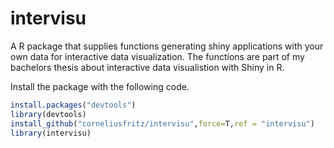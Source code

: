 # intervisu
A R package that supplies functions generating shiny applications with your own data for interactive data visualization.
The functions are part of my bachelors thesis about interactive data visualistion with Shiny in R. 

Install the package with the following code.

```R
install.packages("devtools")
library(devtools)
install_github("corneliusfritz/intervisu",force=T,ref = "intervisu")
library(intervisu)
```
